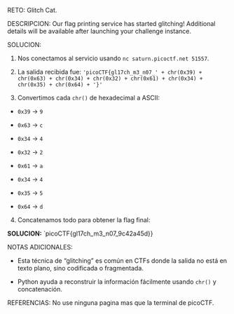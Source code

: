 RETO:
Glitch Cat.

DESCRIPCION:
Our flag printing service has started glitching!
Additional details will be available after launching your challenge instance.

SOLUCION:
1. Nos conectamos al servicio usando `nc saturn.picoctf.net 51557`.

2. La salida recibida fue:
`'picoCTF{gl17ch_m3_n07_' + chr(0x39) + chr(0x63) + chr(0x34) + chr(0x32) + chr(0x61) + chr(0x34) + chr(0x35) + chr(0x64) + '}'`

3. Convertimos cada `chr()` de hexadecimal a ASCII:
- `0x39` → `9`

- `0x63` → `c`

- `0x34` → `4`

- `0x32` → `2`

- `0x61` → `a`

- `0x34` → `4`

- `0x35` → `5`

- `0x64` → `d`

4. Concatenamos todo para obtener la flag final:

**SOLUCION:** `picoCTF{gl17ch_m3_n07_9c42a45d}}

NOTAS ADICIONALES:
- Esta técnica de “glitching” es común en CTFs donde la salida no está en texto plano, sino codificada o fragmentada.

- Python ayuda a reconstruir la información fácilmente usando `chr()` y concatenación.

REFERENCIAS:
No use ninguna pagina mas que la terminal de picoCTF.